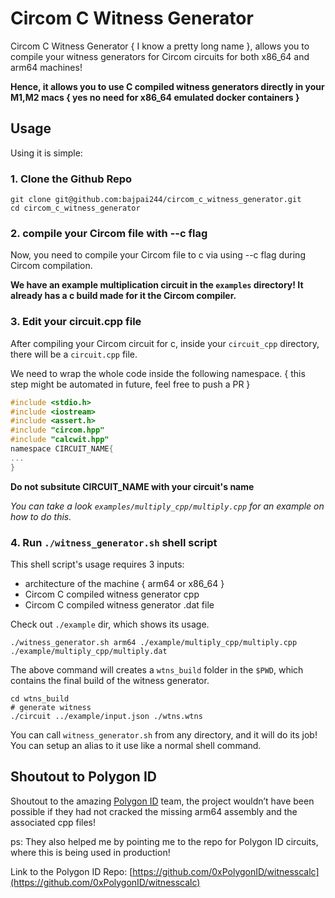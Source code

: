# Circom C Witness Generator

Circom C Witness Generator { I know a pretty long name }, allows you to compile your witness generators for Circom circuits for both x86_64 and arm64 machines!

**Hence, it allows you to use C compiled witness generators directly in your M1,M2 macs { yes no need for x86_64 emulated docker containers }**


## Usage

Using it is simple:

### 1. Clone the Github Repo

```shell
git clone git@github.com:bajpai244/circom_c_witness_generator.git
cd circom_c_witness_generator
```

### 2. compile your Circom file with --c flag

Now, you need to compile your Circom file to c via using --c flag during Circom compilation.

**We have an example multiplication circuit in the `examples` directory! It already has a c build made for it the Circom compiler.**

### 3. Edit your circuit.cpp file

After compiling your Circom circuit for c, inside your `circuit_cpp` directory, there will be a `circuit.cpp` file. 

We need to wrap the whole code inside the following namespace. { this step might be automated in future, feel free to push a PR }

```c
#include <stdio.h>
#include <iostream>
#include <assert.h>
#include "circom.hpp"
#include "calcwit.hpp"
namespace CIRCUIT_NAME{
...
}
```

**Do not subsitute CIRCUIT_NAME with your circuit's name**

*You can take a look `examples/multiply_cpp/multiply.cpp` for an example on how to do this.*

### 4. Run `./witness_generator.sh` shell script

This shell script's usage requires 3 inputs:
- architecture of the machine { arm64 or x86_64 }
- Circom C compiled witness generator cpp
- Circom C compiled witness generator .dat file

Check out `./example` dir, which shows its usage.

```shell
./witness_generator.sh arm64 ./example/multiply_cpp/multiply.cpp ./example/multiply_cpp/multiply.dat
```

The above command will creates a `wtns_build` folder in the `$PWD`, which contains the final build of the witness generator.

```shell
cd wtns_build
# generate witness
./circuit ../example/input.json ./wtns.wtns
```

You can call `witness_generator.sh` from any directory, and it will do its job! You can setup an alias to it use like a normal shell command.

## Shoutout to Polygon ID

Shoutout to the amazing [Polygon ID](https://polygon.technology/polygon-id) team, the project wouldn’t have been possible if they had not cracked the missing arm64 assembly and the associated cpp files!  

ps: They also helped me by pointing me to the repo for Polygon ID circuits, where this is being used in production! 

Link to the Polygon ID Repo: [https://github.com/0xPolygonID/witnesscalc](https://github.com/0xPolygonID/witnesscalc)
